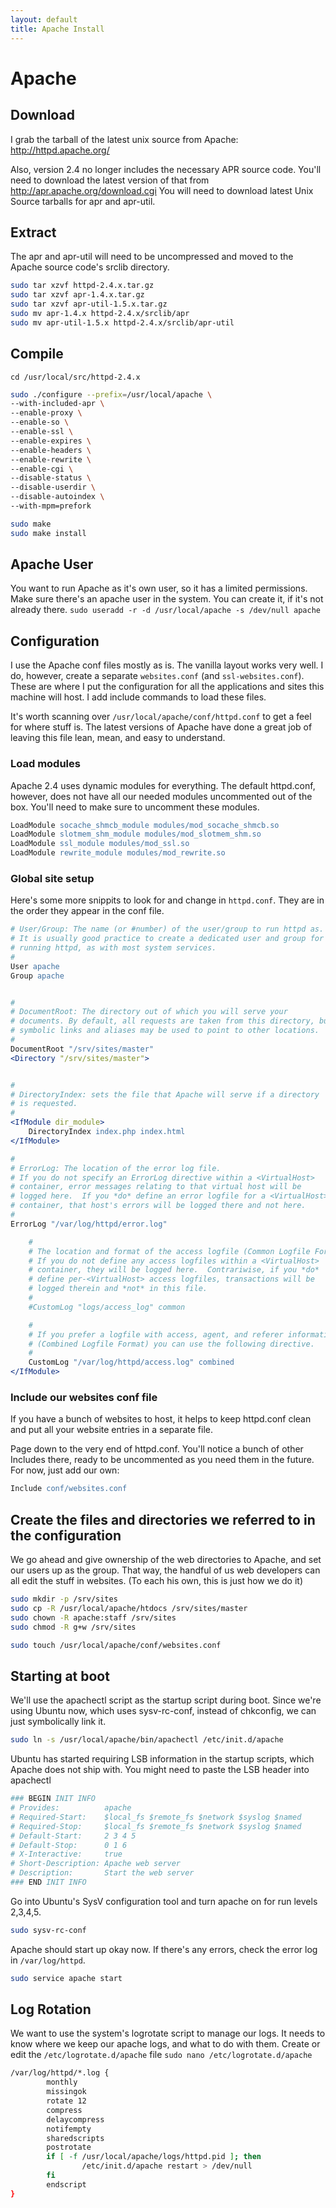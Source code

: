```yaml
---
layout: default
title: Apache Install
---
```

# Apache
## Download
I grab the tarball of the latest unix source from Apache:
http://httpd.apache.org/

Also, version 2.4 no longer includes the necessary APR source code.  You'll need to download the latest version of that from
http://apr.apache.org/download.cgi
You will need to download latest Unix Source tarballs for
apr and apr-util.


## Extract
The apr and apr-util will need to be uncompressed and moved to the Apache source code's srclib directory.

```bash
sudo tar xzvf httpd-2.4.x.tar.gz
sudo tar xzvf apr-1.4.x.tar.gz
sudo tar xzvf apr-util-1.5.x.tar.gz
sudo mv apr-1.4.x httpd-2.4.x/srclib/apr
sudo mv apr-util-1.5.x httpd-2.4.x/srclib/apr-util
```

## Compile
`cd /usr/local/src/httpd-2.4.x`

```bash
sudo ./configure --prefix=/usr/local/apache \
--with-included-apr \
--enable-proxy \
--enable-so \
--enable-ssl \
--enable-expires \
--enable-headers \
--enable-rewrite \
--enable-cgi \
--disable-status \
--disable-userdir \
--disable-autoindex \
--with-mpm=prefork

sudo make
sudo make install
```

## Apache User
You want to run Apache as it's own user, so it has a limited permissions.  Make sure there's an apache user in the system.  You can create it, if it's not already there.
`sudo useradd -r -d /usr/local/apache -s /dev/null apache`

## Configuration
I use the Apache conf files mostly as is.  The vanilla layout works very well.  I do, however, create a separate `websites.conf` (and `ssl-websites.conf`).  These are where I put the configuration for all the applications and sites this machine will host.  I add include commands to load these files.

It's worth scanning over `/usr/local/apache/conf/httpd.conf` to get a feel for where stuff is.  The latest versions of Apache have done a great job of leaving this file lean, mean, and easy to understand.

### Load modules
Apache 2.4 uses dynamic modules for everything. The default httpd.conf, however, does not have all our needed modules uncommented out of the box. You'll need to make sure to uncomment these modules.

```apache
LoadModule socache_shmcb_module modules/mod_socache_shmcb.so
LoadModule slotmem_shm_module modules/mod_slotmem_shm.so
LoadModule ssl_module modules/mod_ssl.so
LoadModule rewrite_module modules/mod_rewrite.so
```

### Global site setup
Here's some more snippits to look for and change in `httpd.conf`.  They are in the order they appear in the conf file.

```apache
# User/Group: The name (or #number) of the user/group to run httpd as.
# It is usually good practice to create a dedicated user and group for
# running httpd, as with most system services.
#
User apache
Group apache


#
# DocumentRoot: The directory out of which you will serve your
# documents. By default, all requests are taken from this directory, but
# symbolic links and aliases may be used to point to other locations.
#
DocumentRoot "/srv/sites/master"
<Directory "/srv/sites/master">


#
# DirectoryIndex: sets the file that Apache will serve if a directory
# is requested.
#
<IfModule dir_module>
    DirectoryIndex index.php index.html
</IfModule>

#
# ErrorLog: The location of the error log file.
# If you do not specify an ErrorLog directive within a <VirtualHost>
# container, error messages relating to that virtual host will be
# logged here.  If you *do* define an error logfile for a <VirtualHost>
# container, that host's errors will be logged there and not here.
#
ErrorLog "/var/log/httpd/error.log"

    #
    # The location and format of the access logfile (Common Logfile Format).
    # If you do not define any access logfiles within a <VirtualHost>
    # container, they will be logged here.  Contrariwise, if you *do*
    # define per-<VirtualHost> access logfiles, transactions will be
    # logged therein and *not* in this file.
    #
    #CustomLog "logs/access_log" common

    #
    # If you prefer a logfile with access, agent, and referer information
    # (Combined Logfile Format) you can use the following directive.
    #
    CustomLog "/var/log/httpd/access.log" combined
</IfModule>
```

### Include our websites conf file
If you have a bunch of websites to host, it helps to keep httpd.conf clean and put all your website entries in a separate file.

Page down to the very end of httpd.conf.  You'll notice a bunch of other Includes there, ready to be uncommented as you need them in the future.  For now, just add our own:

```apache
Include conf/websites.conf
```

## Create the files and directories we referred to in the configuration
We go ahead and give ownership of the web directories to Apache, and set our users up as the group.  That way, the handful of us web developers can all edit the stuff in websites.  (To each his own, this is just how we do it)

```bash
sudo mkdir -p /srv/sites
sudo cp -R /usr/local/apache/htdocs /srv/sites/master
sudo chown -R apache:staff /srv/sites
sudo chmod -R g+w /srv/sites

sudo touch /usr/local/apache/conf/websites.conf
```

## Starting at boot
We'll use the apachectl script as the startup script during boot. Since we're using Ubuntu now, which uses sysv-rc-conf, instead of chkconfig, we can just symbolically link it.

```bash
sudo ln -s /usr/local/apache/bin/apachectl /etc/init.d/apache
```

Ubuntu has started requiring LSB information in the startup scripts, which Apache does not ship with.  You might need to paste the LSB header into apachectl

```bash
### BEGIN INIT INFO
# Provides:          apache
# Required-Start:    $local_fs $remote_fs $network $syslog $named
# Required-Stop:     $local_fs $remote_fs $network $syslog $named
# Default-Start:     2 3 4 5
# Default-Stop:      0 1 6
# X-Interactive:     true
# Short-Description: Apache web server
# Description:       Start the web server
### END INIT INFO
```

Go into Ubuntu's SysV configuration tool and turn apache on for run levels 2,3,4,5.

```bash
sudo sysv-rc-conf
```

Apache should start up okay now.  If there's any errors, check the error log in `/var/log/httpd`.

```bash
sudo service apache start
```
## Log Rotation
We want to use the system's logrotate script to manage our logs. It needs to know where we keep our apache logs, and what to do with them. Create or edit the `/etc/logrotate.d/apache` file
`sudo nano /etc/logrotate.d/apache`

```bash
/var/log/httpd/*.log {
        monthly
        missingok
        rotate 12
        compress
        delaycompress
        notifempty
        sharedscripts
        postrotate
        if [ -f /usr/local/apache/logs/httpd.pid ]; then
                /etc/init.d/apache restart > /dev/null
        fi
        endscript
}
```

